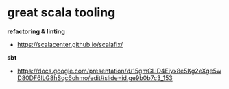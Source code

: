 # great scala tooling
**refactoring & linting**
- https://scalacenter.github.io/scalafix/

**sbt**
- https://docs.google.com/presentation/d/15gmGLiD4Eiyx8e5Kg2eXge5wD80DF6lLG8hSqc6ohmo/edit#slide=id.ge9b0b7c3_153
